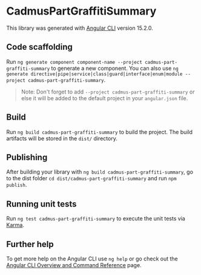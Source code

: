 # CadmusPartGraffitiSummary

This library was generated with [Angular CLI](https://github.com/angular/angular-cli) version 15.2.0.

## Code scaffolding

Run `ng generate component component-name --project cadmus-part-graffiti-summary` to generate a new component. You can also use `ng generate directive|pipe|service|class|guard|interface|enum|module --project cadmus-part-graffiti-summary`.
> Note: Don't forget to add `--project cadmus-part-graffiti-summary` or else it will be added to the default project in your `angular.json` file. 

## Build

Run `ng build cadmus-part-graffiti-summary` to build the project. The build artifacts will be stored in the `dist/` directory.

## Publishing

After building your library with `ng build cadmus-part-graffiti-summary`, go to the dist folder `cd dist/cadmus-part-graffiti-summary` and run `npm publish`.

## Running unit tests

Run `ng test cadmus-part-graffiti-summary` to execute the unit tests via [Karma](https://karma-runner.github.io).

## Further help

To get more help on the Angular CLI use `ng help` or go check out the [Angular CLI Overview and Command Reference](https://angular.io/cli) page.
